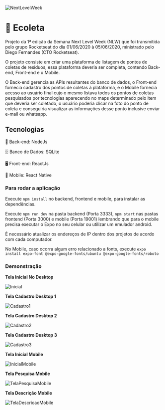 ![NextLevelWeek](https://lh3.googleusercontent.com/pw/AM-JKLUC07mgsavuPL6bjrqz9umJSgCIK1HVBQsv5us5XACMjQlnQ6Rv1TrRWKY4tzY8aGiKe-u9A0o8CfQ4N9QBOoSlmnAri0-t2ibpyT-q3pdWyX9fYRHDAAzgtA4geOqQrxvOax1AP7ysjDWxdsMRmFsC=w233-h215-no?authuser=0)

# 🚀 Ecoleta

Projeto da 1ª edição da Semana Next Level Week (NLW) que foi transmitida pelo grupo Rocketseat do dia 01/06/2020 à 05/06/2020, ministrado pelo Diego Fernandes (CTO Rocketseat).

O projeto consiste em criar uma plataforma de listagem de pontos de coletas de resíduos, essa plataforma deveria ser completa, contendo Back-end, Front-end e o Mobile.

O Back-end gerencia as APIs resultantes do banco de dados, o Front-end fornecia cadastro dos pontos de coletas à plataforma, e o Mobile fornecia acesso ao usuário final cujo o mesmo listava todos os pontos de coletas pesquisados por tecnologias aparecendo no maps determinado pelo item que deveria ser coletado, o usuário poderia clicar na foto do ponto de coleta e conseguiria visualizar as informações desse ponto inclusive enviar e-mail ou whatsapp.

## Tecnologias

📁 Back-end: NodeJs

🗄️ Banco de Dados: SQLite

🖥️ Front-end: ReactJs

📱 Mobile: React Native

### Para rodar a aplicação

Execute `npm install` no backend, frontend e mobile, para instalar as dependências.

Execute `npm run dev` na pasta backend (Porta 3333), `npm start` nas pastas frontend (Porta 3000) e mobile (Porta 19001) lembrando que para o mobile precisa executar o Expo no seu celular ou utilizar um emulador android.

É necessário atualizar os endereços de IP dentro dos projetos de acordo com cada computador.

No Mobile, caso ocorra algum erro relacionado a fonts, execute `expo install expo-font @expo-google-fonts/ubuntu @expo-google-fonts/roboto`

### Demonstração

**Tela Inicial No Desktop**

![Inicial](https://lh3.googleusercontent.com/pw/AM-JKLWVin9OulwVeV3qQ7Lpfj4AjMNovZLF_jQjKYGWEdHv2bKM6flm61UGUV_-ueEJQjNlI_k5WNLeggLxPnyosDP9HtJyPmh7ka4grjJWkHsTPKwt3ON5NqXSDWdfOu59rtNKYYjUO82I-MPbObUsmz0R=w1721-h832-no?authuser=0)

**Tela Cadastro Desktop 1**

![Cadastro1](https://lh3.googleusercontent.com/pw/AM-JKLWZDFpeC4PvOz970X6sGYViVeRdeCE3dusplPqnvm9fJfU0wTwQLoJyp5Y9MZs59bybN8BAX6f0YDa-0SnxXqOzDCJoVMvMbfnFbs0OFVcthf9F9e23O1r4UpG6ybogJYvaY-VFkxuqDG5eF7VwKBW9=w1357-h792-no?authuser=0)

**Tela Cadastro Desktop 2**

![Cadastro2](https://lh3.googleusercontent.com/pw/AM-JKLULpd0l1lnNBwAISqYxkuWU2X_5Cd7F8oyosCEmFspzwf8pXTDMD757neN_26paQHyeqpvpjtBcl9IOVMjY_2gCTE9yz38Tp_oLNLBJKJXj8_t7OaklYlJK8cOxAofFzaJAeOAD8NYxgUj-akAt_tlH=w907-h835-no?authuser=0)

**Tela Cadastro Desktop 3**

![Cadastro3](https://lh3.googleusercontent.com/pw/AM-JKLXdMlkKVxYu3erU9M760kAXSc9jpFwfgXiOipbqpfigYnMRb9qoyvkIp0VmVxvQk2g20m4UxW81QZqCullxrvG2Zv3m3wpMaIWLbPi2AkwiW9C8YnpKNlnweAPYX3bhbAJ4NB3LvxJEkos-39cI_nkh=w901-h851-no?authuser=0)

**Tela Inicial Mobile**

![InicialMobile](https://lh3.googleusercontent.com/pw/AM-JKLV0NjPz61VPe-HOY5vEA6WoJLIFIhz8uSIQ2P09UVSiTJIbuWXNNVT6wfwLYvUD8TaW0_yJto-_Z0iTYR1W623gt35qHM7z3gQXSJ8NTCeCdQpQbtU_kGC05flJn2itpyNw3l9tGEI6XreKQVe3sgmD=w488-h867-no?authuser=0)


**Tela Pesquisa Mobile**

![TelaPesquisaMobile](https://lh3.googleusercontent.com/pw/AM-JKLUO62PCuD8ki09Ui_LJg63Aei_hLRj_NJIsd54FwBQ3OWoALlwqDYAdTW5-MvTJVOc6YaxpNFQzf-tjaHBUnWRekWekAQiIBwnv4JDUaQnuJc2RSPgreGQksBO7qHfzp2DDy7POSHbUUuRSxtROOHQ9=w488-h867-no?authuser=0)


**Tela Descrição Mobile**

![TelaDescricaoMobile](https://lh3.googleusercontent.com/pw/AM-JKLV2Xs93ZvynIvpklFIpNFD2RUtRKsDTWiYicDtc6CNGPNlSa30skEFYUUXzDCDGZedZtElSCzhs_PKTdozGSw_QXZgixoR5ZREAOjSsMz2bjC9ht0ge3aqZEBN490Msr-DM79i3UAOzQGS75lcyGyMT=w488-h867-no?authuser=0)
